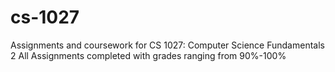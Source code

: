 # cs-1027
Assignments and coursework for CS 1027: Computer Science Fundamentals 2
All Assignments completed with grades ranging from 90%-100%
